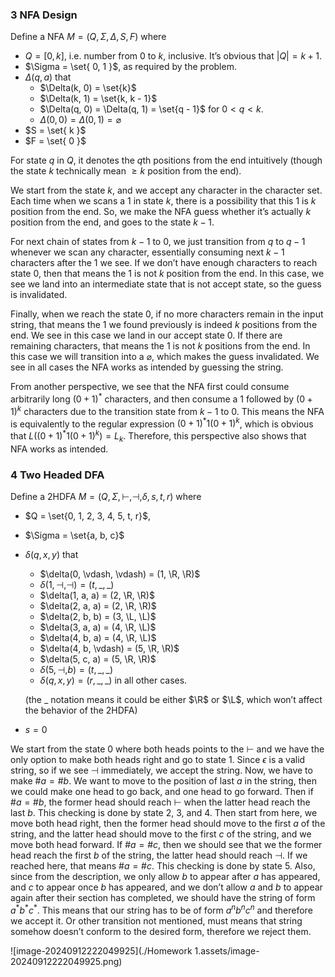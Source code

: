 ### 3   NFA Design

Define a NFA $M = (Q, \Sigma, \Delta, S, F)$ where

* $Q = [0, k]$, i.e. number from $0$ to $k$, inclusive. It’s obvious that $|Q| = k+1$.
* $\Sigma = \set{ 0, 1 }$, as required by the problem.
* $\Delta(q, a)$ that
  * $\Delta(k, 0) = \set{k}$
  * $\Delta(k, 1) = \set{k, k - 1}$
  * $\Delta(q, 0) = \Delta(q, 1) = \set{q - 1}$ for $0 < q < k$.
  * $\Delta(0, 0) = \Delta(0, 1) = \varnothing$
* $S = \set{ k }$
* $F = \set{ 0 }$

For state $q$ in $Q$, it denotes the $q$th positions from the end intuitively (though the state $k$ technically mean $\ge k$ position from the end). 

We start from the state $k$, and we accept any character in the character set. Each time when we scans a $1$ in state $k$, there is a possibility that this $1$ is $k$ position from the end. So, we make the NFA guess whether it’s actually $k$ position from the end, and goes to the state $k - 1$. 

For next chain of states from $k - 1$ to $0$, we just transition from $q$ to $q - 1$ whenever we scan any character, essentially consuming next $k - 1$ characters after the $1$ we see. If we don’t have enough characters to reach state $0$, then that means the $1$ is not $k$ position from the end. In this case, we see we land into an intermediate state that is not accept state, so the guess is invalidated. 

Finally, when we reach the state $0$, if no more characters remain in the input string, that means the $1$ we found previously is indeed $k$ positions from the end. We see in this case we land in our accept state $0$. If there are remaining characters, that means the $1$ is not $k$ positions from the end. In this case we will transition into a $\varnothing$, which makes the guess invalidated. We see in all cases the NFA works as intended by guessing the string.

From another perspective, we see that the NFA first could consume arbitrarily long $(0 + 1)^*$ characters, and then consume a $1$ followed by $(0 + 1)^k$ characters due to the transition state from $k - 1$ to $0$. This means the NFA is equivalently to the regular expression $(0+1)^*1(0+1)^k$, which is obvious that $L((0+1)^* 1 (0+1)^k) = L_k$. Therefore, this perspective also shows that NFA works as intended.



### 4   Two Headed DFA

Define a 2HDFA $M = (Q, \Sigma, \vdash, \dashv, \delta, s, t, r)$ where

* $Q = \set{0, 1, 2, 3, 4, 5, t, r}$,

* $\Sigma = \set{a, b, c}$

* $\delta(q, x, y)$ that 

  * $\delta(0, \vdash, \vdash) = (1, \R, \R)$
  * $\delta(1, \dashv, \dashv) = (t, \_, \_)$
  * $\delta(1, a, a) = (2, \R, \R)$
  * $\delta(2, a, a) = (2, \R, \R)$
  * $\delta(2, b, b) = (3, \L, \L)$
  * $\delta(3, a, a) = (4, \R, \L)$
  * $\delta(4, b, a) = (4, \R, \L)$
  * $\delta(4, b, \vdash) = (5, \R, \R)$
  * $\delta(5, c, a) = (5, \R, \R)$
  * $\delta(5, \dashv, b) = (t, \_, \_)$
  * $\delta(q, x, y) = (r, \_, \_)$ in all other cases.

  (the $\_$ notation means it could be either $\R$ or $\L$, which won’t affect the behavior of the 2HDFA)

* $s = 0$

We start from the state $0$ where both heads points to the $\vdash$ and we have the only option to make both heads right and go to state $1$. Since $\epsilon$ is a valid string, so if we see $\dashv$ immediately, we accept the string. Now, we have to make $\#a = \#b$. We want to move to the position of last $a$ in the string, then we could make one head to go back, and one head to go forward. Then if $\#a = \#b$, the former head should reach $\vdash$ when the latter head reach the last $b$. This checking is done by state $2$, $3$, and $4$. Then start from here, we move both head right, then the former head should move to the first $a$ of the string, and the latter head should move to the first $c$ of the string, and we move both head forward. If $\#a = \#c$, then we should see that we the former head reach the first $b$ of the string, the latter head should reach $\dashv$. If we reached here, that means $\#a = \#c$. This checking is done by state $5$. Also, since from the description, we only allow $b$ to appear after $a$ has appeared, and $c$ to appear once $b$ has appeared, and we don’t allow $a$ and $b$ to appear again after their section has completed, we should have the string of form $a^*b^*c^*$. This means that our string has to be of form $a^nb^nc^n$ and  therefore we accept it. Or other transition not mentioned, must means that string somehow doesn’t conform to the desired form, therefore we reject them.

![image-20240912222049925](./Homework 1.assets/image-20240912222049925.png)

